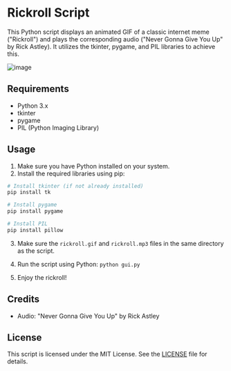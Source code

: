 # Rickroll Script

This Python script displays an animated GIF of a classic internet meme ("Rickroll") and plays the corresponding audio ("Never Gonna Give You Up" by Rick Astley). It utilizes the tkinter, pygame, and PIL libraries to achieve this.

![image](https://github.com/ShivgunGaming/You-Got-Rickrolled/assets/102505925/016bfcad-24ed-4d57-9cd7-e0ba625f5dd9)

## Requirements

- Python 3.x
- tkinter
- pygame
- PIL (Python Imaging Library)

## Usage

1. Make sure you have Python installed on your system.
2. Install the required libraries using pip:

```bash
# Install tkinter (if not already installed)
pip install tk

# Install pygame
pip install pygame

# Install PIL
pip install pillow
```


3. Make sure the `rickroll.gif` and `rickroll.mp3` files in the same directory as the script.
4. Run the script using Python: `python gui.py`

5. Enjoy the rickroll!

## Credits

- Audio: "Never Gonna Give You Up" by Rick Astley

## License

This script is licensed under the MIT License. See the [LICENSE](LICENSE) file for details.
